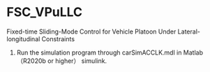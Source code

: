 # FSC_VPuLLC
Fixed-time Sliding-Mode Control for Vehicle Platoon Under Lateral-longitudinal Constraints

1. Run the simulation program through carSimACCLK.mdl in Matlab （R2020b or higher） simulink.
